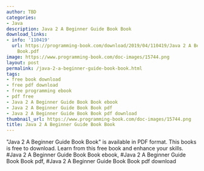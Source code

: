 ```yaml
---
author: TBD
categories:
- Java
description: Java 2 A Beginner Guide Book Book
download_links:
- info: '110419'
  url: https://programming-book.com/download/2019/04/110419/Java 2 A Beginner Guide
    Book.pdf
image: https://www.programming-book.com/doc-images/15744.png
layout: post
permalink: /java-2-a-beginner-guide-book-book.html
tags:
- free book download
- free pdf download
- free programming ebook
- pdf free
- Java 2 A Beginner Guide Book Book ebook
- Java 2 A Beginner Guide Book Book pdf
- Java 2 A Beginner Guide Book Book pdf download
thumbnail_url: https://www.programming-book.com/doc-images/15744.png
title: Java 2 A Beginner Guide Book Book
---
```


 
<div class="item-desc text-justify">
  "Java 2 A Beginner Guide Book Book" is available in PDF format. This books is free to download. Learn from this free book and enhance your skills.
  <br>
  #Java 2 A Beginner Guide Book Book ebook, #Java 2 A Beginner Guide Book Book pdf, #Java 2 A Beginner Guide Book Book pdf download
</div>